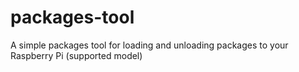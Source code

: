 # packages-tool
A simple packages tool for loading and unloading packages to your Raspberry Pi (supported model)
